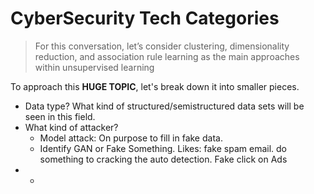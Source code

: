 # CyberSecurity Tech Categories
>For this conversation, let’s consider clustering, dimensionality reduction, and association rule learning as the main approaches within unsupervised learning

To approach this **HUGE TOPIC**, let's break down it into smaller pieces. 

- Data type? What kind of structured/semistructured data sets will be seen in this field. 
- What kind of attacker? 
	- Model attack: On purpose to fill in fake data.
	- Identify GAN or Fake Something. Likes: fake spam email. do something to cracking the auto detection. Fake click on Ads
- 
	- 

<!--stackedit_data:
eyJoaXN0b3J5IjpbLTE5NzUyOTgyNTgsMTQzOTQwMjI0MCwxMT
E4OTAwOTAwXX0=
-->